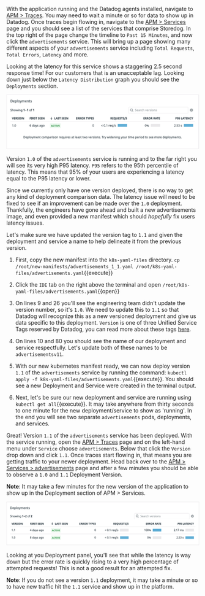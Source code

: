 With the application running and the Datadog agents installed, navigate to <a href="https://app.datadoghq.com/apm/traces"> APM > Traces</a>. You may need to wait a minute or so for data to show up in Datadog. Once traces begin flowing in, navigate to the <a href="https://app.datadoghq.com/apm/services"> APM > Services</a> page and you should see a list of the services that comprise Storedog. In the top right of the page change the timeline to `Past 15 Minutes`, and now click the `advertisements` service. This will bring up a page showing many different aspects of your `advertisements` service including `Total Requests`, `Total Errors`, `Latency` and more. 

Looking at the latency for this service shows a staggering 2.5 second response time! For our customers that is an unacceptable lag. Looking down just below the `Latency Distribution` graph you should see the `Deployments` section. 

![Deployment 1.0](./assets/deployment_tab.png)

Version `1.0` of the `advertisements` service is running and to the far right you will see its very high P95 latency. `P95` refers to the 95th percentile of latency. This means that 95% of your users are experiencing a latency equal to the P95 latency or lower. 

Since we currently only have one version deployed, there is no way to get any kind of deployment comparison data. The latency issue will need to be fixed to see if an improvement can be made over the `1.0` deployment. Thankfully, the engineers have gone ahead and built a new advertisements image, and even provided a new manifest which should *hopefully* fix users latency issues. 

Let's make sure we have updated the version tag to `1.1` and given the deployment and service a name to help delineate it from the previous version.

1. First, copy the new manifest into the `k8s-yaml-files` directory. `cp /root/new-manifests/advertisements_1_1.yaml /root/k8s-yaml-files/advertisements.yaml`{{execute}}

1. Click the `IDE` tab on the right above the terminal and open `/root/k8s-yaml-files/advertisements.yaml`{{open}}

1. On lines 9 and 26 you'll see the engineering team didn't update the version number, so it's `1.0`. We need to update this to `1.1` so that Datadog will recognize this as a new versioned deployment and give us data specific to this deployment. `Version` is one of three Unified Service Tags reserved by Datadog, you can read more about these tags <a href="https://docs.datadoghq.com/getting_started/tagging/unified_service_tagging/?tab=kubernetes">here</a>.

1. On lines 10 and 80 you should see the name of our deployment and service respectfully. Let's update both of these names to be `advertisementsv11`.

1. With our new kubernetes manifest ready, we can now deploy version `1.1` of the `advertisements` service by running the command: `kubectl apply -f k8s-yaml-files/advertisements.yaml`{{execute}}. You should see a new Deployment and Service were created in the terminal output.

1. Next, let's be sure our new deployment and service are running using `kubectl get all`{{execute}}. It may take anywhere from thirty seconds to one minute for the new deployment/service to show as 'running'. In the end you will see two separate `advertisements` pods, deployments, and services.

Great! Version `1.1` of the `advertisements` service has been deployed. With the service running, open the <a href=https://app.datadoghq.com/apm/traces>APM > Traces</a> page and on the left-hand menu under `Service` choose `advertisements`. Below that click the `Version` drop down and click `1.1`. Once traces start flowing in, that means you are getting traffic to your newer deployment. Head back over to the <a href=https://app.datadoghq.com/apm/service/advertisements>APM > Services > advertisements</a> page and after a few minutes you should be able to observe a `1.0` and `1.1` Deployment Version.

**Note**: It may take a few minutes for the new version of the application to show up in the Deployment section of APM > Services.

![Deployment 1.0 and 1.1](./assets/deployments_old_new.png)

Looking at you Deployment panel, you'll see that while the latency is way down but the error rate is quickly rising to a very high percentage of attempted requests! This is not a good result for an attempted fix.

**Note**: If you do not see a version `1.1` deployment, it may take a minute or so to have new traffic hit the `1.1` service and show up in the platform.
